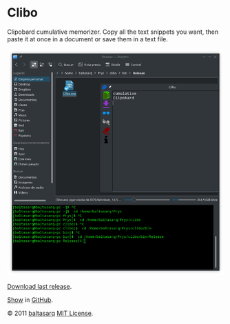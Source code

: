 # Clibo
Clipobard cumulative memorizer. Copy all the text snippets you want, then paste it at once in a document or save them in a text file.

<img src="clibo.png" alt="clibo" title="clibo">

[Download last release](https://github.com/Baltasarq/Clibo/releases "Release").

[Show](https://github.com/Baltasarq/Clibo/ "Clibo in GitHub") in 
[GitHub](https://www.github.com/ "GitHub").

&copy; 2011 [baltasarq](http://baltasarq.info/ "baltasarq home") [MIT 
License](http://www.opensource.org/licenses/MIT "MIT License").

